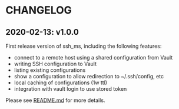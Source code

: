 # CHANGELOG

## 2020-02-13: v1.0.0

First release version of ssh_ms, including the following features:
- connect to a remote host using a shared configuration from Vault
- writing SSH configuration to Vault
- listing existing configurations
- show a configuration to allow redirection to ~/.ssh/config, etc
- local caching of configurations (1w ttl)
- integration with vault login to use stored token

Please see [README.md](https://github.com/cezmunsta/ssh_ms/blob/v1.0/README.md) for more details.
